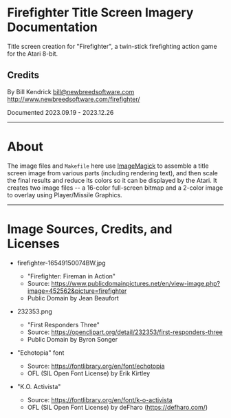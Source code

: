 # Firefighter Title Screen Imagery Documentation

Title screen creation for "Firefighter", a twin-stick firefighting action game
for the Atari 8-bit.

## Credits
By Bill Kendrick <bill@newbreedsoftware.com>  
http://www.newbreedsoftware.com/firefighter/

Documented 2023.09.19 - 2023.12.26

------------------------------------------------------------------------

# About

The image files and `Makefile` here use [ImageMagick](https://imagemagick.org/)
to assemble a title screen image from various parts (including rendering
text), and then scale the final results and reduce its colors so it can
be displayed by the Atari.  It creates two image files -- a 16-color
full-screen bitmap and a 2-color image to overlay using Player/Missile
Graphics.

------------------------------------------------------------------------

# Image Sources, Credits, and Licenses

 * firefighter-16549150074BW.jpg
   * "Firefighter: Fireman in Action"
   * Source: https://www.publicdomainpictures.net/en/view-image.php?image=452562&picture=firefighter
   * Public Domain by Jean Beaufort

 * 232353.png
   * "First Responders Three"
   * Source: https://openclipart.org/detail/232353/first-responders-three
   * Public Domain by Byron Songer

 * "Echotopia" font
   * Source: https://fontlibrary.org/en/font/echotopia
   * OFL (SIL Open Font License) by Erik Kirtley

 * "K.O. Activista"
   * Source: https://fontlibrary.org/en/font/k-o-activista
   * OFL (SIL Open Font License) by deFharo (https://defharo.com/)

